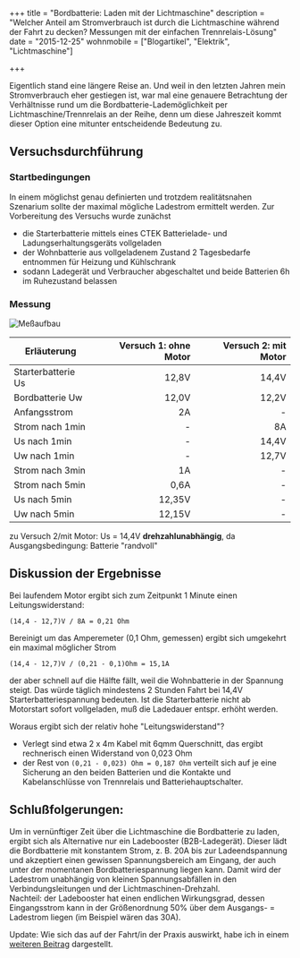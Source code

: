 +++
title 		= "Bordbatterie: Laden mit der Lichtmaschine"
description = "Welcher Anteil am Stromverbrauch ist durch die Lichtmaschine während der Fahrt zu decken? Messungen mit der einfachen Trennrelais-Lösung"
date 		= "2015-12-25"
wohnmobile	= ["Blogartikel", "Elektrik", "Lichtmaschine"]

+++

Eigentlich stand eine längere Reise an. Und weil in den letzten Jahren mein Stromverbrauch eher gestiegen ist, war mal eine genauere Betrachtung der Verhältnisse rund um die Bordbatterie-Lademöglichkeit per Lichtmaschine/Trennrelais an der Reihe, denn um diese Jahreszeit kommt dieser Option eine mitunter entscheidende Bedeutung zu.
<!--more-->

## Versuchsdurchführung
### Startbedingungen
In einem möglichst genau definierten und trotzdem realitätsnahen Szenarium sollte der maximal mögliche Ladestrom ermittelt werden. Zur Vorbereitung des Versuchs wurde zunächst 

- die Starterbatterie mittels  eines CTEK Batterielade- und Ladungserhaltungsgeräts vollgeladen
- der Wohnbatterie aus vollgeladenem Zustand 2 Tagesbedarfe entnommen für Heizung und Kühlschrank
- sodann Ladegerät und Verbraucher abgeschaltet und beide Batterien 6h im Ruhezustand belassen

### Messung

![Meßaufbau](/bilder/2015-12/trennrelais.png)

| Erläuterung | Versuch 1: ohne Motor | Versuch 2: mit Motor |
|---|--:|--:|
|Starterbatterie Us|12,8V|14,4V|
|Bordbatterie Uw|12,0V|12,2V|
|Anfangsstrom|2A|-|
|Strom nach 1min|-|8A|
|Us nach 1min|-|14,4V|
|Uw nach 1min|-|12,7V|
|Strom nach 3min|1A|-|
|Strom nach 5min|0,6A|-|
|Us nach 5min|12,35V|-|
|Uw nach 5min|12,15V|-|

zu Versuch 2/mit Motor: Us = 14,4V __drehzahlunabhängig__, da Ausgangsbedingung: Batterie "randvoll"

## Diskussion der Ergebnisse
Bei laufendem Motor ergibt sich zum Zeitpunkt 1 Minute einen Leitungswiderstand:

    (14,4 - 12,7)V / 8A = 0,21 Ohm

Bereinigt um das Amperemeter (0,1 Ohm, gemessen) ergibt sich umgekehrt ein maximal möglicher Strom 

    (14,4 - 12,7)V / (0,21 - 0,1)Ohm = 15,1A

 der aber schnell auf die Hälfte fällt, weil die Wohnbatterie in der Spannung steigt.
Das würde täglich mindestens 2 Stunden Fahrt bei 14,4V Starterbatteriespannung bedeuten. Ist die Starterbatterie nicht ab Motorstart sofort vollgeladen, muß die Ladedauer entspr. erhöht werden.

Woraus ergibt sich der relativ hohe "Leitungswiderstand"?

- Verlegt sind etwa 2 x 4m Kabel mit 6qmm Querschnitt, das ergibt rechnerisch einen Widerstand von 0,023 Ohm
- der Rest von `(0,21 - 0,023) Ohm = 0,187 Ohm` verteilt sich auf je eine Sicherung an den beiden Batterien und die Kontakte und Kabelanschlüsse von Trennrelais und Batteriehauptschalter.

## Schlußfolgerungen:
Um in vernünftiger Zeit über die Lichtmaschine die Bordbatterie zu laden, ergibt sich als Alternative nur ein Ladebooster (B2B-Ladegerät). Dieser lädt die Bordbatterie mit konstantem Strom, z. B. 20A bis zur Ladeendspannung und akzeptiert einen gewissen Spannungsbereich am Eingang, der auch unter der momentanen Bordbatteriespannung liegen kann. Damit wird der Ladestrom unabhängig von kleinen Spannungsabfällen in den Verbindungsleitungen und der Lichtmaschinen-Drehzahl.    
Nachteil: der Ladebooster hat einen endlichen Wirkungsgrad, dessen Eingangsstrom kann in der Größenordnung 50% über dem Ausgangs- = Ladestrom liegen (im Beispiel wären das 30A).

<!-- Bei allen Rechnungen ist der "Ladewirkungsgrad" der Batterie (5 - 20% Verlängerung) noch nicht mit berücksichtigt. -->

Update: Wie sich das auf der Fahrt/in der Praxis auswirkt, habe ich in einem [weiteren Beitrag](/blog/2016-11-03-laden-mit-lichtmaschine.html) dargestellt.
